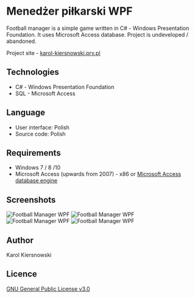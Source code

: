 Menedżer piłkarski WPF
====================
Football manager is a simple game written in C# - Windows Presentation Foundation. It uses Microsoft Access database.
Project is undeveloped / abandoned.

Project site - [karol-kiersnowski.prv.pl](http://karol-kiersnowski.prv.pl/#football-manager-wpf)

Technologies
------------
* C# - Windows Presentation Foundation
* SQL - Microsoft Access

Language
--------
* User interface: Polish
* Source code: Polish

Requirements
------------
* Windows 7 / 8 /10
* Microsoft Access (upwards from 2007) - x86 or [Microsoft Access database engine](https://www.microsoft.com/en-us/download/details.aspx?id=13255)

Screenshots
-----------
![Football Manager WPF](http://karol-kiersnowski.prv.pl/projects/menedzer-wpf-przed-meczem.png)
![Football Manager WPF](http://karol-kiersnowski.prv.pl/projects/menedzer-wpf-sklad.png)
![Football Manager WPF](http://karol-kiersnowski.prv.pl/projects/menedzer-wpf-taktyka.png)
![Football Manager WPF](http://karol-kiersnowski.prv.pl/projects/menedzer-wpf-tryb-menedzera.png)

Author
------
Karol Kiersnowski

Licence
-------
[GNU General Public License v3.0](https://github.com/kargol92/football-manager-wpf/blob/master/LICENSE)
